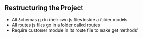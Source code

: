 ## Restructuring the Project

- All Schemas go in their own js files inside a folder models
- All routes js files go in a folder called routes
- Require customer module in its route file to make get methods'